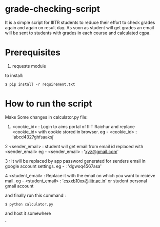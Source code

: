 # grade-checking-script

It is a simple script for IIITR students to reduce their effort to check grades again and again on result day.  As soon as student will get grades an email will be sent to students with grades in each course and calculated cgpa.

# Prerequisites

 1. requests module
 
 to install:
 
 ` $ pip install -r requirement.txt `

# How to run the script 

Make Some changes in calculator.py file:

1. <cookie_id> : Login to aims portal of IIIT Raichur and replace <cookie_id> with cookie stored in browser.
  eg -  <cookie_id> : 'abcd4327ghfsaaksj'
  
2 <sender_email> : student will get email from email id replaced with <sender_email>
  eg -  <sender_email> : 'xyz@gmail.com'
  
3 <password> : It will be replaced by app password generated for senders email in google account settings.
  eg - <password> : 'dgwoq4567asa'
  
4 <student_email> : Replace it with the email on which you want to recieve mail.
    eg - <student_email> : 'csxxb10xx@iiitr.ac.in' or student personal gmail account
    
  and finally run this command : 
    
` $ python calculator.py `

  and host it somewhere

` 
    
    

  
